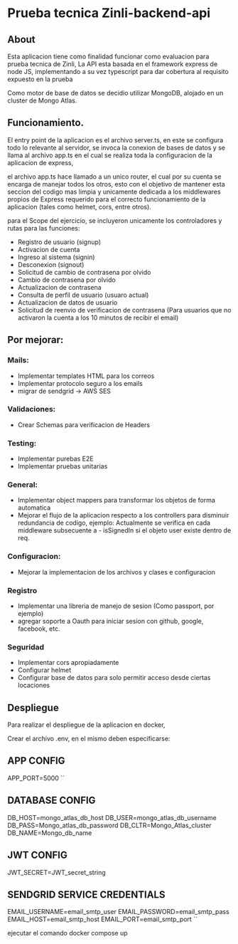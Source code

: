 # Prueba tecnica Zinli-backend-api

## About

Esta aplicacion tiene como finalidad funcionar como evaluacion para prueba tecnica de Zinli,
La API esta basada en el framework express de node JS, implementando a su vez typescript para dar cobertura al requisito expuesto en la prueba

Como motor de base de datos se decidio utilizar MongoDB, alojado en un cluster de Mongo Atlas.

## Funcionamiento.

El entry point de la aplicacion es el archivo server.ts, en este se configura todo lo relevante al servidor, se invoca la conexion de bases de datos y se llama al archivo app.ts en el cual se realiza toda la configuracion de la aplicacion de express,

el archivo app.ts hace llamado a un unico router, el cual por su cuenta se encarga de manejar todos los otros, esto con el objetivo de mantener esta seccion del codigo mas limpia y unicamente dedicada a los middlewares propios de Express requerido para el correcto funcionamiento de la aplicacion (tales como helmet, cors, entre otros).

para el Scope del ejercicio, se incluyeron unicamente los controladores y rutas para las funciones:

- Registro de usuario (signup)
- Activacion de cuenta
- Ingreso al sistema (signin)
- Desconexion (signout)
- Solicitud de cambio de contrasena por olvido
- Cambio de contrasena por olvido
- Actualizacion de contrasena
- Consulta de perfil de usuario (usuaro actual)
- Actualizacion de datos de usuario
- Solicitud de reenvio de verificacion de contrasena (Para usuarios que no activaron la cuenta a los 10 minutos de recibir el email)

## Por mejorar:

### Mails:

- Implementar templates HTML para los correos
- Implementar protocolo seguro a los emails
- migrar de sendgrid -> AWS SES

### Validaciones:

- Crear Schemas para verificacion de Headers

### Testing:

- Implementar purebas E2E
- Implementar pruebas unitarias

### General:

- Implementar object mappers para transformar los objetos de forma automatica
- Mejorar el flujo de la aplicacion respecto a los controllers para disminuir redundancia de codigo, ejemplo: Actualmente se verifica en cada middleware subsecuente a - isSignedIn si el objeto user existe dentro de req.

### Configuracion:

- Mejorar la implementacion de los archivos y clases e configuracion

### Registro

- Implementar una libreria de manejo de sesion (Como passport, por ejemplo)
- agregar soporte a Oauth para iniciar sesion con github, google, facebook, etc.

### Seguridad

- Implementar cors apropiadamente
- Configurar helmet
- Configurar base de datos para solo permitir acceso desde ciertas locaciones

## Despliegue

Para realizar el despliegue de la aplicacion en docker,

Crear el archivo .env, en el mismo deben especificarse:
## APP CONFIG
APP_PORT=5000
``
## DATABASE CONFIG
DB_HOST=mongo_atlas_db_host
DB_USER=mongo_atlas_db_username
DB_PASS=Mongo_atlas_db_password
DB_CLTR=Mongo_Atlas_cluster
DB_NAME=Mongo_db_name

## JWT CONFIG
JWT_SECRET=JWT_secret_string

## SENDGRID SERVICE CREDENTIALS
EMAIL_USERNAME=email_smtp_user
EMAIL_PASSWORD=email_smtp_pass
EMAIL_HOST=email_smtp_host
EMAIL_PORT=email_smtp_port
``

ejecutar el comando docker compose up
